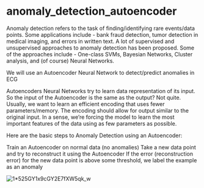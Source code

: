 # anomaly_detection_autoencoder

Anomaly detection refers to the task of finding/identifying rare events/data points. Some applications include - bank fraud detection, tumor detection in medical imaging, and errors in written text. A lot of supervised and unsupervised approaches to anomaly detection has been proposed. Some of the approaches include - One-class SVMs, Bayesian Networks, Cluster analysis, and (of course) Neural Networks.

We will use an Autoencoder Neural Network to detect/predict anomalies in ECG


Autoencoders Neural Networks try to learn data representation of its input. So the input of the Autoencoder is the same as the output? Not quite. Usually, we want to learn an efficient encoding that uses fewer parameters/memory. The encoding should allow for output similar to the original input. In a sense, we’re forcing the model to learn the most important features of the data using as few parameters as possible.

Here are the basic steps to Anomaly Detection using an Autoencoder:

Train an Autoencoder on normal data (no anomalies)
Take a new data point and try to reconstruct it using the Autoencoder
If the error (reconstruction error) for the new data point is above some threshold, we label the example as an anomaly


![1*525GY1x9cGY2E7fXW5qk_w](https://user-images.githubusercontent.com/58839486/188960692-1a8a1408-0eb2-4086-8c31-1a2d51355230.png)
